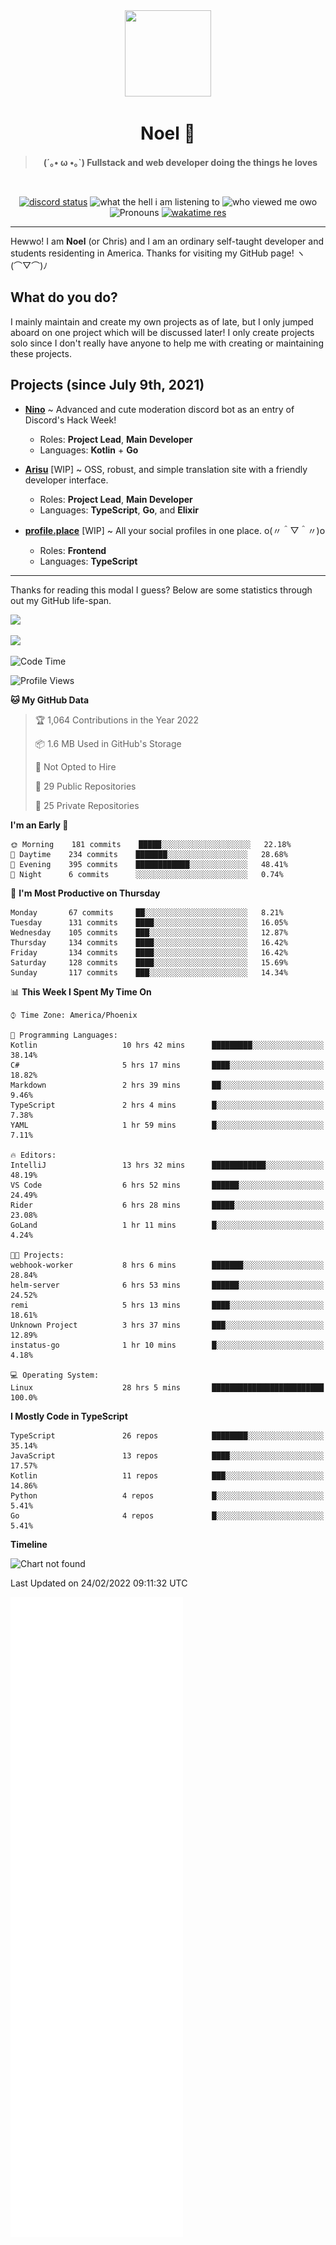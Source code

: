 <div align='center'>
  <div align='center'>
    <img
      src='https://cdn.floofy.dev/art/icons/icon_cinnamonserval.png'
      width='138'
      height='138'
    />
  </div>
  <h1>Noel 🐾</h1>
  <blockquote><strong>(´｡• ω •｡`) Fullstack and web developer doing the things he loves</strong></blockquote>

  <br />

  <a href='https://discord.com/users/280158289667555328' target='_blank'><img alt="discord status" src="https://dev.discordprofiles.me/badge/status/280158289667555328" /></a>
  <img alt="what the hell i am listening to" src="https://dev.discordprofiles.me/badge/spotify/280158289667555328" />
  <img alt="who viewed me owo" src="https://komarev.com/ghpvc/?username=auguwu" />
  <img alt='Pronouns' src='https://img.shields.io/endpoint?url=https://pronoundb.org/shields/6004d014406af11e4593a013' />
  <a href="https://wakatime.com/@auguwu" target='_blank'>
    <img alt='wakatime res' src='https://wakatime.com/badge/user/89736485-42ec-4c0f-a2f3-481db74514dc.svg' />
  </a>
</div>

<hr />

Hewwo! I am **Noel** (or Chris) and I am an ordinary self-taught developer and students residenting in America. Thanks for visiting my GitHub page! ヽ(⌒▽⌒)ﾉ

## What do you do?
I mainly maintain and create my own projects as of late, but I only jumped aboard on one project which will be discussed later! I only create projects
solo since I don't really have anyone to help me with creating or maintaining these projects.

## Projects (since July 9th, 2021)
- [**Nino**](https://nino.sh) ~ Advanced and cute moderation discord bot as an entry of Discord's Hack Week!
  - Roles: **Project Lead**, **Main Developer**
  - Languages: **Kotlin** + **Go**

- [**Arisu**](https://arisu.land) [WIP] ~ OSS, robust, and simple translation site with a friendly developer interface.
  - Roles: **Project Lead**, **Main Developer**
  - Languages: **TypeScript**, **Go**, and **Elixir**

- [**profile.place**](https://profile.place) [WIP] ~ All your social profiles in one place. o(〃＾▽＾〃)o
  - Roles: **Frontend**
  - Languages: **TypeScript**

---

Thanks for reading this modal I guess? Below are some statistics through out my GitHub life-span.

![](https://github-readme-stats.vercel.app/api?username=auguwu&count_private=true&show_icons=true&theme=gruvbox)

![](https://github-readme-stats.vercel.app/api/top-langs/?username=auguwu&layout=compact&theme=gruvbox)

<!--START_SECTION:waka-->
![Code Time](http://img.shields.io/badge/Code%20Time-2%2C764%20hrs%206%20mins-blue)

![Profile Views](http://img.shields.io/badge/Profile%20Views-76-blue)

**🐱 My GitHub Data** 

> 🏆 1,064 Contributions in the Year 2022
 > 
> 📦 1.6 MB Used in GitHub's Storage 
 > 
> 🚫 Not Opted to Hire
 > 
> 📜 29 Public Repositories 
 > 
> 🔑 25 Private Repositories  
 > 
**I'm an Early 🐤** 

```text
🌞 Morning    181 commits    █████░░░░░░░░░░░░░░░░░░░░   22.18% 
🌆 Daytime    234 commits    ███████░░░░░░░░░░░░░░░░░░   28.68% 
🌃 Evening    395 commits    ████████████░░░░░░░░░░░░░   48.41% 
🌙 Night      6 commits      ░░░░░░░░░░░░░░░░░░░░░░░░░   0.74%

```
📅 **I'm Most Productive on Thursday** 

```text
Monday       67 commits     ██░░░░░░░░░░░░░░░░░░░░░░░   8.21% 
Tuesday      131 commits    ████░░░░░░░░░░░░░░░░░░░░░   16.05% 
Wednesday    105 commits    ███░░░░░░░░░░░░░░░░░░░░░░   12.87% 
Thursday     134 commits    ████░░░░░░░░░░░░░░░░░░░░░   16.42% 
Friday       134 commits    ████░░░░░░░░░░░░░░░░░░░░░   16.42% 
Saturday     128 commits    ████░░░░░░░░░░░░░░░░░░░░░   15.69% 
Sunday       117 commits    ███░░░░░░░░░░░░░░░░░░░░░░   14.34%

```


📊 **This Week I Spent My Time On** 

```text
⌚︎ Time Zone: America/Phoenix

💬 Programming Languages: 
Kotlin                   10 hrs 42 mins      █████████░░░░░░░░░░░░░░░░   38.14% 
C#                       5 hrs 17 mins       ████░░░░░░░░░░░░░░░░░░░░░   18.82% 
Markdown                 2 hrs 39 mins       ██░░░░░░░░░░░░░░░░░░░░░░░   9.46% 
TypeScript               2 hrs 4 mins        █░░░░░░░░░░░░░░░░░░░░░░░░   7.38% 
YAML                     1 hr 59 mins        █░░░░░░░░░░░░░░░░░░░░░░░░   7.11%

🔥 Editors: 
IntelliJ                 13 hrs 32 mins      ████████████░░░░░░░░░░░░░   48.19% 
VS Code                  6 hrs 52 mins       ██████░░░░░░░░░░░░░░░░░░░   24.49% 
Rider                    6 hrs 28 mins       █████░░░░░░░░░░░░░░░░░░░░   23.08% 
GoLand                   1 hr 11 mins        █░░░░░░░░░░░░░░░░░░░░░░░░   4.24%

🐱‍💻 Projects: 
webhook-worker           8 hrs 6 mins        ███████░░░░░░░░░░░░░░░░░░   28.84% 
helm-server              6 hrs 53 mins       ██████░░░░░░░░░░░░░░░░░░░   24.52% 
remi                     5 hrs 13 mins       ████░░░░░░░░░░░░░░░░░░░░░   18.61% 
Unknown Project          3 hrs 37 mins       ███░░░░░░░░░░░░░░░░░░░░░░   12.89% 
instatus-go              1 hr 10 mins        █░░░░░░░░░░░░░░░░░░░░░░░░   4.18%

💻 Operating System: 
Linux                    28 hrs 5 mins       █████████████████████████   100.0%

```

**I Mostly Code in TypeScript** 

```text
TypeScript               26 repos            ████████░░░░░░░░░░░░░░░░░   35.14% 
JavaScript               13 repos            ████░░░░░░░░░░░░░░░░░░░░░   17.57% 
Kotlin                   11 repos            ███░░░░░░░░░░░░░░░░░░░░░░   14.86% 
Python                   4 repos             █░░░░░░░░░░░░░░░░░░░░░░░░   5.41% 
Go                       4 repos             █░░░░░░░░░░░░░░░░░░░░░░░░   5.41%

```


**Timeline**

![Chart not found](https://raw.githubusercontent.com/auguwu/auguwu/master/charts/bar_graph.png) 


 Last Updated on 24/02/2022 09:11:32 UTC
<!--END_SECTION:waka-->

![](./github-metrics.svg)
